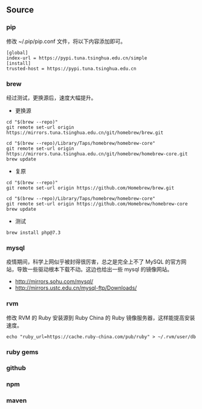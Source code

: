 ## Source

### pip

修改 ~/.pip/pip.conf 文件，将以下内容添加即可。

```text
[global]
index-url = https://pypi.tuna.tsinghua.edu.cn/simple
[install]
trusted-host = https://pypi.tuna.tsinghua.edu.cn
```

### brew

经过测试，更换源后，速度大幅提升。

* 更换源

```shell script
cd "$(brew --repo)"
git remote set-url origin https://mirrors.tuna.tsinghua.edu.cn/git/homebrew/brew.git
```

```shell script
cd "$(brew --repo)/Library/Taps/homebrew/homebrew-core"
git remote set-url origin https://mirrors.tuna.tsinghua.edu.cn/git/homebrew/homebrew-core.git
brew update
```

* 复原

```shell script
cd "$(brew --repo)"
git remote set-url origin https://github.com/Homebrew/brew.git
```

```shell script
cd "$(brew --repo)/Library/Taps/homebrew/homebrew-core"
git remote set-url origin https://github.com/Homebrew/homebrew-core
brew update
```

* 测试

```shell script
brew install php@7.3
```

### mysql

疫情期间，科学上网似乎被封得很厉害，总之是完全上不了 MySQL 的官方网站，导致一些驱动根本下载不动。这边也给出一些 mysql 的镜像网站。

* http://mirrors.sohu.com/mysql/
* http://mirrors.ustc.edu.cn/mysql-ftp/Downloads/

### rvm

修改 RVM 的 Ruby 安装源到 Ruby China 的 Ruby 镜像服务器，这样能提高安装速度。

```shell script
echo "ruby_url=https://cache.ruby-china.com/pub/ruby" > ~/.rvm/user/db
```

### ruby gems

### github

### npm

### maven
